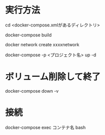 # 実行方法
cd <docker-compose.xmlがあるディレクトリ>

docker-compose build

docker network create xxxxnetwork

docker-compose -p <プロジェクト名> up -d

# ボリューム削除して終了
docker-compose down -v

# 接続
docker-compose exec コンテナ名 bash